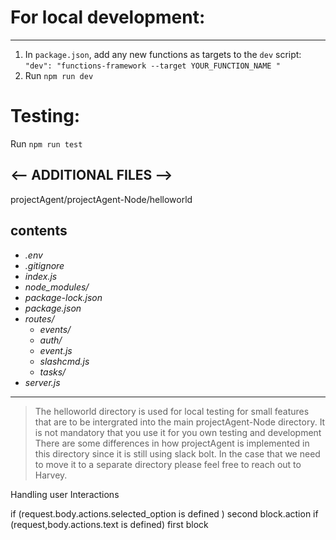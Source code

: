 # For local development:
---
1. In `package.json`, add any new functions as targets to the `dev` script:
`
"dev": "functions-framework --target YOUR_FUNCTION_NAME "
`
2. Run `npm run dev`

# Testing:
Run `npm run test`


<-- ADDITIONAL FILES -->
---
projectAgent/projectAgent-Node/helloworld

contents
---
- *.env*
- *.gitignore*
- *index.js*
- *node_modules/*
- *package-lock.json*
- *package.json*
- *routes/*
    - *events/*
    - *auth/*
    - *event.js*
    - *slashcmd.js*
    - *tasks/*
- *server.js*


---
> The helloworld directory is used for local testing for small features that are to be intergrated into the main projectAgent-Node directory.
> It is not mandatory that you use it for you own testing and development
> There are some differences in how projectAgent is implemented in this directory since it is still using slack bolt.
> In the case that we need to move it to a separate directory please feel free to reach out to Harvey.


Handling user Interactions

if (request.body.actions.selected_option is defined )
	second block.action
if (request,body.actions.text is defined)
	first block
